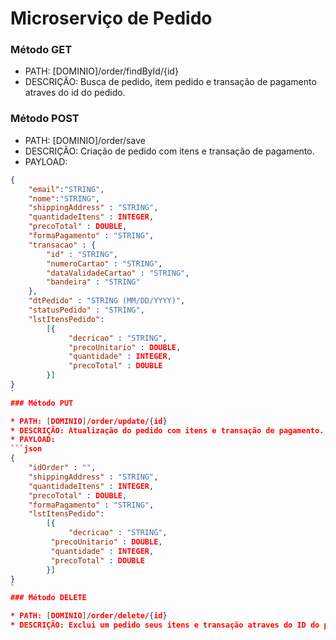 # Microserviço de Pedido

### Método GET

* PATH: [DOMINIO]/order/findById/{id}
* DESCRIÇÃO: Busca de pedido, item pedido e transação de pagamento atraves do id do pedido.


### Método POST

* PATH: [DOMINIO]/order/save
* DESCRIÇÃO: Criação de pedido com itens e transação de pagamento.
* PAYLOAD: 
```json
{
    "email":"STRING",
    "nome":"STRING",
    "shippingAddress" : "STRING",
    "quantidadeItens" : INTEGER,
    "precoTotal" : DOUBLE,
    "formaPagamento" : "STRING",
    "transacao" : {
    	"id" : "STRING",
    	"numeroCartao" : "STRING",
    	"dataValidadeCartao" : "STRING",
    	"bandeira" : "STRING"
    },
    "dtPedido" : "STRING (MM/DD/YYYY)",
    "statusPedido" : "STRING",
    "lstItensPedido":
    	[{
    		 "decricao" : "STRING",
		     "precoUnitario" : DOUBLE,
		     "quantidade" : INTEGER,
		     "precoTotal" : DOUBLE	
    	}] 
}
`
### Método PUT

* PATH: [DOMINIO]/order/update/{id}
* DESCRIÇÃO: Atualização do pedido com itens e transação de pagamento.
* PAYLOAD: 
```json
{
    "idOrder" : "",
    "shippingAddress" : "STRING",
    "quantidadeItens" : INTEGER,
    "precoTotal" : DOUBLE,
    "formaPagamento" : "STRING",
    "lstItensPedido":
    	[{
    		 "decricao" : "STRING",
		 "precoUnitario" : DOUBLE,
		 "quantidade" : INTEGER,
		 "precoTotal" : DOUBLE	
    	}] 
}
`
### Método DELETE

* PATH: [DOMINIO]/order/delete/{id}
* DESCRIÇÃO: Exclui um pedido seus itens e transação atraves do ID do pedido.


